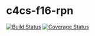 # c4cs-f16-rpn

[![Build Status][BS img]][Build Status]
[![Coverage Status][CS img]][Coverage Status]

[Build Status]: https://travis-ci.org/ivorhuang/c4cs-f16-rpn
[Coverage Status]: https://coveralls.io/github/jcovan/c4cs-f16-rpn?branch=master

[BS img]: https://travis-ci.org/ivorhuang/c4cs-f16-rpn.svg?branch=master
[CS img]: https://coveralls.io/github/jcovan/c4cs-f16-rpn?branch=master
